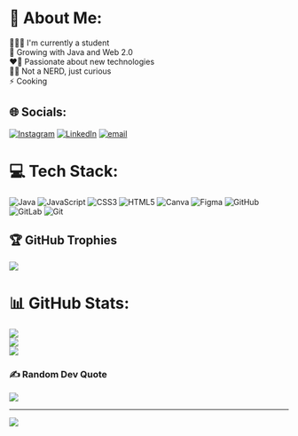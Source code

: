# 💫 About Me:
🧑🏽‍🎓 I'm currently a student<br>🌱 Growing with Java and Web 2.0<br>❤️‍🔥 Passionate about new technologies<br>🙅🏽 Not a NERD, just curious<br>⚡ Cooking


## 🌐 Socials:
[![Instagram](https://img.shields.io/badge/Instagram-%23E4405F.svg?logo=Instagram&logoColor=white)](https://instagram.com/nyctosnap) [![LinkedIn](https://img.shields.io/badge/LinkedIn-%230077B5.svg?logo=linkedin&logoColor=white)](https://linkedin.com/in/akrgupta23) [![email](https://img.shields.io/badge/Email-D14836?logo=gmail&logoColor=white)](mailto:ayushkr2329@gmail.com) 

# 💻 Tech Stack:
![Java](https://img.shields.io/badge/java-%23ED8B00.svg?style=for-the-badge&logo=openjdk&logoColor=white) ![JavaScript](https://img.shields.io/badge/javascript-%23323330.svg?style=for-the-badge&logo=javascript&logoColor=%23F7DF1E) ![CSS3](https://img.shields.io/badge/css3-%231572B6.svg?style=for-the-badge&logo=css3&logoColor=white) ![HTML5](https://img.shields.io/badge/html5-%23E34F26.svg?style=for-the-badge&logo=html5&logoColor=white) ![Canva](https://img.shields.io/badge/Canva-%2300C4CC.svg?style=for-the-badge&logo=Canva&logoColor=white) ![Figma](https://img.shields.io/badge/figma-%23F24E1E.svg?style=for-the-badge&logo=figma&logoColor=white) ![GitHub](https://img.shields.io/badge/github-%23121011.svg?style=for-the-badge&logo=github&logoColor=white) ![GitLab](https://img.shields.io/badge/gitlab-%23181717.svg?style=for-the-badge&logo=gitlab&logoColor=white) ![Git](https://img.shields.io/badge/git-%23F05033.svg?style=for-the-badge&logo=git&logoColor=white)

## 🏆 GitHub Trophies
![](https://github-profile-trophy.vercel.app/?username=akrgupta23&theme=radical&no-frame=false&no-bg=true&margin-w=4)

# 📊 GitHub Stats:
![](https://github-readme-stats.vercel.app/api/top-langs/?username=akrgupta23&theme=dark&hide_border=false&include_all_commits=false&count_private=false&layout=compact)<br/>
![](https://github-readme-stats.vercel.app/api?username=akrgupta23&theme=dark&hide_border=false&include_all_commits=false&count_private=false)<br/>
![](https://github-readme-streak-stats.herokuapp.com/?user=akrgupta23&theme=dark&hide_border=false)

### ✍️ Random Dev Quote
![](https://quotes-github-readme.vercel.app/api?type=horizontal&theme=radical)

---
[![](https://visitcount.itsvg.in/api?id=akrgupta23&icon=0&color=0)](https://visitcount.itsvg.in)

<!-- Proudly created with GPRM ( https://gprm.itsvg.in ) -->
